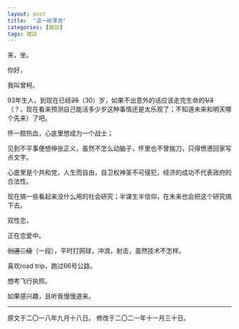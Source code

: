 ```yaml
---
layout: post
title:  "温一碗薄酒"
categories: [雑談]
tags: 雑談
---
```


来，坐。

你好，

我叫曾柯。

93年生人，到现在已经~~25~~（30）岁，如果不出意外的话应该走完生命的~~1/3~~（？，现在看来预测自己能活多少岁这种事情还是太乐观了；不知道未来和明天哪个先来）了吧。

怀一腔热血，心底里想成为一个战士；

见到不平事便想伸张正义，虽然不怎么动脑子，怀里也不曾揣刀，只得愤懑回家写点文字。

心底里是个共和党，人生而自由，自卫权神圣不可侵犯，经济的成功不代表政府的合法性。

现在搞一些看起来没什么用的社会研究；半谋生半信仰，在未来也会把这个研究搞下去。

双性恋，

正在恋爱中。

~~剑道二级~~（一段），平时打网球，冲浪，射击，虽然技术不怎样。

喜欢road trip，跑过66号公路。

想考飞行执照。

如果感兴趣，且听我慢慢道来。

---
原文于二〇一八年九月十八日。
修改于二〇二一年十一月三十日。
